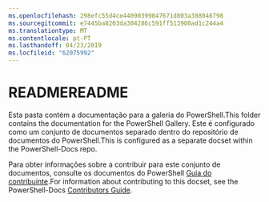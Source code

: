 ```yaml
---
ms.openlocfilehash: 298efc55d4ce44090399847671d803a388046798
ms.sourcegitcommit: e7445ba8203da304286c591ff513900ad1c244a4
ms.translationtype: MT
ms.contentlocale: pt-PT
ms.lasthandoff: 04/23/2019
ms.locfileid: "62075992"
---
```

# <a name="readme"></a><span data-ttu-id="f6ec6-101">README</span><span class="sxs-lookup"><span data-stu-id="f6ec6-101">README</span></span>

<span data-ttu-id="f6ec6-102">Esta pasta contém a documentação para a galeria do PowerShell.</span><span class="sxs-lookup"><span data-stu-id="f6ec6-102">This folder contains the documentation for the PowerShell Gallery.</span></span>
<span data-ttu-id="f6ec6-103">Este é configurado como um conjunto de documentos separado dentro do repositório de documentos do PowerShell.</span><span class="sxs-lookup"><span data-stu-id="f6ec6-103">This is configured as a separate docset within the PowerShell-Docs repo.</span></span>

<span data-ttu-id="f6ec6-104">Para obter informações sobre a contribuir para este conjunto de documentos, consulte os documentos do PowerShell [Guia do contribuinte](https://github.com/PowerShell/PowerShell-Docs/blob/staging/CONTRIBUTING.md).</span><span class="sxs-lookup"><span data-stu-id="f6ec6-104">For information about contributing to this docset, see the PowerShell-Docs [Contributors Guide](https://github.com/PowerShell/PowerShell-Docs/blob/staging/CONTRIBUTING.md).</span></span>
